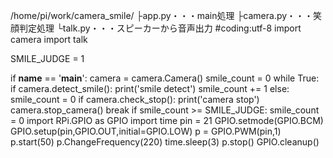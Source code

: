 /home/pi/work/camera_smile/
├app.py・・・main処理 
├camera.py・・・笑顔判定処理 
└talk.py・・・スピーカーから音声出力
#coding:utf-8
import camera
import talk

SMILE_JUDGE = 1


if __name__ == '__main__':
    camera = camera.Camera()
    smile_count = 0
    while True:
        if camera.detect_smile():
            print('smile detect')
            smile_count += 1
        else:
            smile_count = 0
        if camera.check_stop():
            print('camera stop')
            camera.stop_camera()
            break
        if smile_count >= SMILE_JUDGE:
            smile_count = 0
           import RPi.GPIO as GPIO
           import time
           pin = 21
           GPIO.setmode(GPIO.BCM)
           GPIO.setup(pin,GPIO.OUT,initial=GPIO.LOW)
           p = GPIO.PWM(pin,1)
           p.start(50)
           p.ChangeFrequency(220)
           time.sleep(3)
           p.stop()
           GPIO.cleanup()

